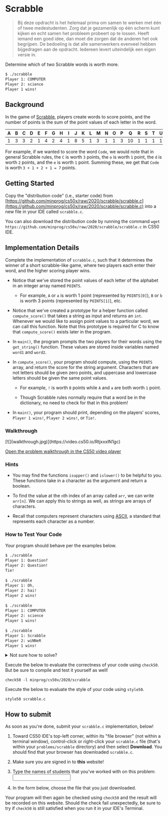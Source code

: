 # Scrabble

> Bij deze opdracht is het helemaal prima om samen te werken met één of twee medestudenten. Zorg dat je gezamenlijk op één scherm kunt kijken en echt samen het probleem probeert op te lossen. Heeft iemand een goed idee, dan moet die zorgen dat de anderen het ook begrijpen. De bedoeling is dat alle samenwerkers evenveel hebben bijgedragen aan de opdracht. Iedereen levert uiteindelijk een eigen versie in.

Determine which of two Scrabble words is worth more.

    $ ./scrabble
    Player 1: COMPUTER
    Player 2: science
    Player 1 wins!


## Background

In the game of [Scrabble](https://scrabble.hasbro.com/en-us/rules), players create words to score points, and the number of points is the sum of the point values of each letter in the word.

| A | B | C | D | E | F | G | H | I | J | K | L | M | N | O | P | Q  | R | S | T | U | V | W | X | Y | Z  |
| - | - | - | - | - | - | - | - | - | - | - | - | - | - | - | - | -- | - | - | - | - | - | - | - | - | -- |
| 1 | 3 | 3 | 2 | 1 | 4 | 2 | 4 | 1 | 8 | 5 | 1 | 3 | 1 | 1 | 3 | 10 | 1 | 1 | 1 | 1 | 4 | 4 | 8 | 4 | 10 |

For example, if we wanted to score the word `Code`, we would note that in general Scrabble rules, the `C` is worth `3` points, the `o` is worth `1` point, the `d` is worth `2` points, and the `e` is worth `1` point. Summing these, we get that `Code` is worth `3 + 1 + 2 + 1 = 7` points.


## Getting Started

Copy the "distribution code" (i.e., starter code) from [https://github.com/minprog/cs50x/raw/2020/scrabble/scrabble.c](https://github.com/minprog/cs50x/raw/2020/scrabble/scrabble.c) into a new file in your IDE called `scrabble.c`.

You can also download the distribution code by running the command `wget https://github.com/minprog/cs50x/raw/2020/scrabble/scrabble.c` in CS50 IDE.


## Implementation Details

Complete the implementation of `scrabble.c`, such that it determines the winner of a short scrabble-like game, where two players each enter their word, and the higher scoring player wins.

*   Notice that we've stored the point values of each letter of the alphabet in an integer array named `POINTS`.

    *   For example, `A` or `a` is worth 1 point (represented by `POINTS[0]`), `B` or `b` is worth 3 points (represented by `POINTS[1]`), etc.

*   Notice that we've created a prototype for a helper function called `compute_score()` that takes a string as input and returns an `int`. Whenever we would like to assign point values to a particular word, we can call this function. Note that this prototype is required for C to know that `compute_score()` exists later in the program.

*   In `main()`, the program prompts the two players for their words using the `get_string()` function. These values are stored inside variables named `word1` and `word2`.

*   In `compute_score()`, your program should compute, using the `POINTS` array, and return the score for the string argument. Characters that are not letters should be given zero points, and uppercase and lowercase letters should be given the same point values.

    *   For example, `!` is worth `0` points while `A` and `a` are both worth `1` point.

    *   Though Scrabble rules normally require that a word be in the dictionary, no need to check for that in this problem!

*   In `main()`, your program should print, depending on the players' scores, `Player 1 wins!`, `Player 2 wins!`, or `Tie!`.


### Walkthrough

<div markdown="1" class="extend">
[![](walkthrough.jpg)](https://video.cs50.io/RtjxxxlN1gc)
</div>

[Open the problem walkthrough in the CS50 video player](https://video.cs50.io/RtjxxxlN1gc)


### Hints

*   You may find the functions `isupper()` and `islower()` to be helpful to you. These functions take in a character as the argument and return a boolean.

*   To find the value at the `n`th index of an array called `arr`, we can write `arr[n]`. We can apply this to strings as well, as strings are arrays of characters.

*   Recall that computers represent characters using [ASCII](http://asciitable.com/), a standard that represents each character as a number.


### How to Test Your Code

Your program should behave per the examples below.

    $ ./scrabble
    Player 1: Question?
    Player 2: Question!
    Tie!

    $ ./scrabble
    Player 1: Oh,
    Player 2: hai!
    Player 2 wins!

    $ ./scrabble
    Player 1: COMPUTER
    Player 2: science
    Player 1 wins!

    $ ./scrabble
    Player 1: Scrabble
    Player 2: wiNNeR
    Player 1 wins!

<details markdown="1"><summary markdown="span">Not sure how to solve?</summary>

<div markdown="1" class="extend">
[![](solving.jpg)](https://video.cs50.io/USiLkXuXJEg)
</div>

[Open the solution walkthrough in the CS50 video player](https://video.cs50.io/USiLkXuXJEg)
</details>

Execute the below to evaluate the correctness of your code using `check50`. But be sure to compile and test it yourself as well!

    check50 -l minprog/cs50x/2020/scrabble

Execute the below to evaluate the style of your code using `style50`.

    style50 scrabble.c


## How to submit

As soon as you're done, submit your `scrabble.c` implementation, below! 

1. Toward CS50 IDE's top-left corner, within its "file browser" (not within a terminal window), control-click or right-click your `scrabble.c` file (that's within your `problems/scrabble` directory) and then select **Download**. You should find that your browser has downloaded `scrabble.c`.

2. Make sure you are signed in to **this** website!

3. Type the names of students that you've worked with on this problem: <input type="text" required>

4. In the form below, choose the file that you just downloaded.

Your program will then again be checked using `check50` and the result will be recorded on this website. Should the check fail unexpectedly, be sure to try if `check50` is still satisfied when you run it in your IDE's Terminal.
